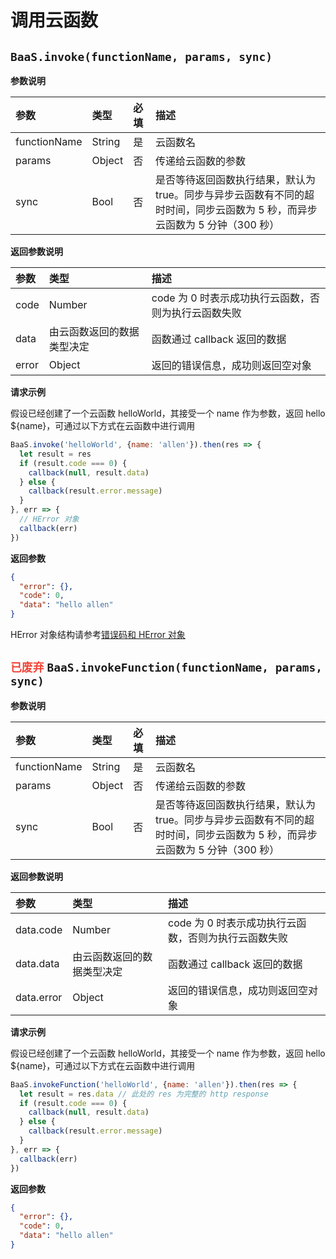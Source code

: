 <!-- ex_nonav -->

# 调用云函数

## `BaaS.invoke(functionName, params, sync)`

**参数说明**

| 参数          | 类型   | 必填 | 描述 |
| :----------- | :----- | :-- | :-- |
| functionName | String | 是  | 云函数名 |
| params       | Object | 否  | 传递给云函数的参数 |
| sync         | Bool   | 否  | 是否等待返回函数执行结果，默认为 true。同步与异步云函数有不同的超时时间，同步云函数为 5 秒，而异步云函数为 5 分钟（300 秒）|

**返回参数说明**

| 参数   | 类型                   | 描述 |
| :---- | :--------------------- | :-- |
| code  | Number                 | code 为 0 时表示成功执行云函数，否则为执行云函数失败 |
| data  | 由云函数返回的数据类型决定 | 函数通过 callback 返回的数据 |
| error | Object                 | 返回的错误信息，成功则返回空对象 |

**请求示例**

假设已经创建了一个云函数 helloWorld，其接受一个 name 作为参数，返回 hello ${name}，可通过以下方式在云函数中进行调用

```js
BaaS.invoke('helloWorld', {name: 'allen'}).then(res => {
  let result = res
  if (result.code === 0) {
    callback(null, result.data)
  } else {
    callback(result.error.message)
  }
}, err => {
  // HError 对象
  callback(err)
})
```

**返回参数**

```json
{
  "error": {},
  "code": 0,
  "data": "hello allen"
}
```

HError 对象结构请参考[错误码和 HError 对象](/js-sdk/error-code.md)

##  <span style="color: #f04134;">`已废弃`</span>  `BaaS.invokeFunction(functionName, params, sync)`

**参数说明**

| 参数          | 类型   | 必填 | 描述 |
| :----------- | :----- | :-- | :-- |
| functionName | String | 是  | 云函数名 |
| params       | Object | 否  | 传递给云函数的参数 |
| sync         | Bool   | 否  | 是否等待返回函数执行结果，默认为 true。同步与异步云函数有不同的超时时间，同步云函数为 5 秒，而异步云函数为 5 分钟（300 秒）|

**返回参数说明**

| 参数   | 类型                   | 描述 |
| :---- | :--------------------- | :-- |
| data.code  | Number                 | code 为 0 时表示成功执行云函数，否则为执行云函数失败 |
| data.data  | 由云函数返回的数据类型决定 | 函数通过 callback 返回的数据 |
| data.error | Object                 | 返回的错误信息，成功则返回空对象 |

**请求示例**

假设已经创建了一个云函数 helloWorld，其接受一个 name 作为参数，返回 hello ${name}，可通过以下方式在云函数中进行调用

```js
BaaS.invokeFunction('helloWorld', {name: 'allen'}).then(res => {
  let result = res.data // 此处的 res 为完整的 http response
  if (result.code === 0) {
    callback(null, result.data)
  } else {
    callback(result.error.message)
  }
}, err => {
  callback(err)
})
```

**返回参数**

```json
{
  "error": {},
  "code": 0,
  "data": "hello allen" 
}
```